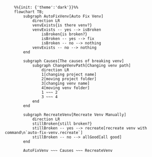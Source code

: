 ﻿```mermaid
    %%{init: {'theme':'dark'}}%%
    flowchart TB;
        subgraph AutoFixVenv[Auto Fix Venv]
            direction LR
            venvExists{is there venv?}
            venvExists -- yes --> isBroken
                isBroken{is broken?}
                isBroken -- yes --> fix
                isBroken -- no --> nothing
            venvExists -- no --> nothing
        end

        subgraph Causes[The causes of breaking venv]
            subgraph ChangeVenvPath[Changing venv path]
                direction LR
                1[changing project name]
                2[moving project folder]
                3[changing venv name]
                4[moving venv folder]
                1 ~~~ 2
                3 ~~~ 4
            end
        end

        subgraph RecreateVenv[Recreate Venv Manually]
            direction LR
            stillBroken{still broken?}
            stillBroken -- yes --> recreate[recreate venv with command\n`auto-fix-venv.recreate`]
            stillBroken -- no --> allGood[all good]
        end

        AutoFixVenv ~~~ Causes ~~~ RecreateVenv
```
